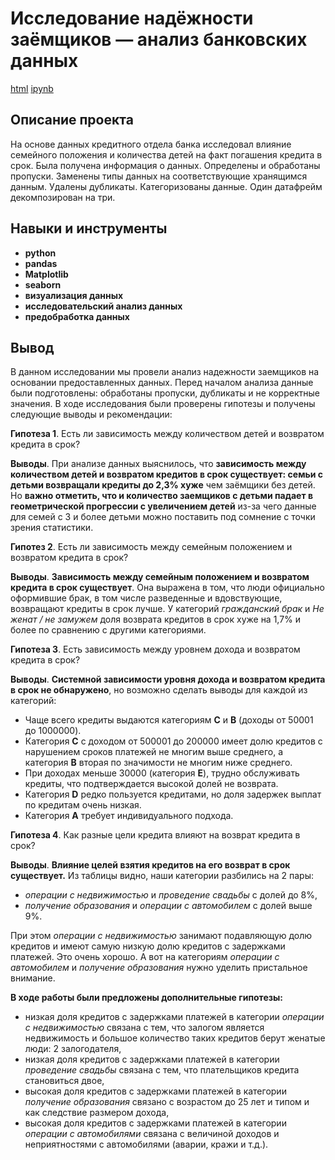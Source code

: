 # Исследование надёжности заёмщиков — анализ банковских данных

[html](https://github.com/TomashA1980/Portfolio_All_Practicum_Projects/blob/main/borrower/borrower.html) [ipynb](https://github.com/TomashA1980/Portfolio_All_Practicum_Projects/blob/main/borrower/borrower.ipynb)

## Описание проекта

На основе данных кредитного отдела банка исследовал влияние семейного положения и
количества детей на факт погашения кредита в срок. Была получена информация о
данных. Определены и обработаны пропуски. Заменены типы данных на соответствующие
хранящимся данным. Удалены дубликаты. Категоризованы данные. Один датафрейм декомпозирован на три.


## Навыки и инструменты

- **python**
- **pandas**
- **Matplotlib**
- **seaborn**
- **визуализация данных**
- **исследовательский анализ данных**
- **предобработка данных**

## Вывод

В данном исследовании мы провели анализ надежности заемщиков на основании предоставленных данных. 
Перед началом анализа данные были подготовлены: обработаны пропуски, дубликаты и не корректные значения.
В ходе исследования были проверены гипотезы и получены следующие выводы и рекомендации:

**Гипотеза 1**. Есть ли зависимость между количеством детей и возвратом кредита в срок?

**Выводы**. При анализе данных выяснилось, что **зависимость между количеством детей и возвратом кредитов в срок существует: семьи с детьми возвращали кредиты до 2,3% хуже** чем заёмщики без детей. Но **важно отметить, что и количество заемщиков с детьми падает в геометрической прогрессии с увеличением детей** из-за чего данные для семей с 3 и более детьми можно поставить под сомнение с точки зрения статистики.

**Гипотез 2**. Есть ли зависимость между семейным положением и возвратом кредита в срок?

**Выводы**. **Зависимость между семейным положением и возвратом кредита в срок существует**. Она выражена в том, что люди официально оформившие брак, в том числе разведенные и вдовствующие, возвращают кредиты в срок лучше. У категорий *гражданский брак* и *Не женат / не замужем* доля возврата кредитов в срок хуже на 1,7% и более по сравнению с другими категориями.

**Гипотеза 3**. Есть зависимость между уровнем дохода и возвратом кредита в срок?

**Выводы**. **Системной зависимости уровня дохода и возвратом кредита в срок не обнаружено**, но возможно сделать выводы для каждой из категорий:
- Чаще всего кредиты выдаются категориям **C** и **B** (доходы от 50001 до 1000000).
- Категория **C** с доходом от 500001 до 200000 имеет долю кредитов с нарушением сроков платежей не многим выше среднего, а категория **B** вторая по значимости не многим ниже среднего.
- При доходах меньше 30000 (категория **E**), трудно обслуживать кредиты, что подтверждается высокой долей не возврата.
- Категория **D** редко пользуется кредитами, но доля задержек выплат по кредитам очень низкая.
- Категория **A** требует индивидуального подхода.

**Гипотеза 4**. Как разные цели кредита влияют на возврат кредита в срок?

**Выводы**. **Влияние целей взятия кредитов на его возврат в срок существует.**
Из таблицы видно, наши категории разбились на 2 пары:
- *операции с недвижимостью* и *проведение свадьбы* с долей до 8%,
- *получение образования* и *операции с автомобилем*  с долей выше 9%.

При этом *операции с недвижимостью* занимают подавляющую долю кредитов и имеют самую низкую долю кредитов с задержками платежей. Это очень хорошо. А вот на категориям *операции с автомобилем* и *получение образования* нужно уделить пристальное внимание.

**В ходе работы были предложены дополнительные гипотезы:**
- низкая доля кредитов с задержками платежей в категории *операции с недвижимостью* связана с тем, что залогом является недвижимость и большое количество таких кредитов берут женатые люди: 2 залогодателя,
- низкая доля кредитов с задержками платежей в категории *проведение свадьбы* связана с тем, что плательщиков кредита становиться двое,
- высокая доля кредитов с задержками платежей в категории *получение образования* связано с возрастом до 25 лет и типом и как следствие размером дохода,
- высокая доля кредитов с задержками платежей в категории *операции с автомобилями* связана с величиной доходов и неприятностями с автомобилями (аварии, кражи и т.д.).
